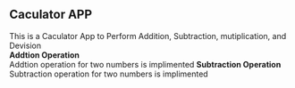 ## Caculator APP
This is a Caculator App to Perform Addition, Subtraction, mutiplication, and Devision
<br/>
**Addtion Operation**
<br/>
Addtion operation for two numbers is implimented
**Subtraction Operation**
<br/>
Subtraction operation for two numbers is implimented
